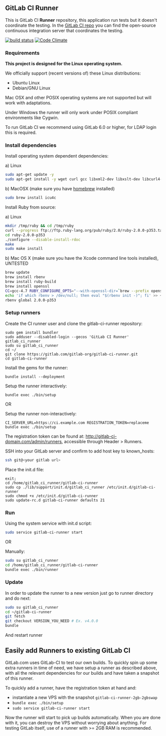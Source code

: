 ## GitLab CI Runner

This is GitLab CI **Runner** repository, this application run tests but it doesn't coordinate the testing. In the [GitLab CI repo](https://gitlab.com/gitlab-org/gitlab-ci) you can find the open-source continuous integration server that coordinates the testing.

[![build status](https://ci.gitlab.org/projects/8/status.png?ref=master)](https://ci.gitlab.org/projects/8?ref=master)
[![Code Climate](https://codeclimate.com/github/gitlabhq/gitlab-ci-runner.png)](https://codeclimate.com/github/gitlabhq/gitlab-ci-runner)

### Requirements

**This project is designed for the Linux operating system.**

We officially support (recent versions of) these Linux distributions:

- Ubuntu Linux
- Debian/GNU Linux

Mac OSX and other POSIX operating systems are not supported but will work with adaptations.

Under Windows the runner will only work under POSIX compliant environments like Cygwin.

To run GitLab CI we recommend using GitLab 6.0 or higher, for LDAP login this is required.

### Install dependencies

Install operating system dependent dependencies:

a) Linux

```bash
sudo apt-get update -y
sudo apt-get install -y wget curl gcc libxml2-dev libxslt-dev libcurl4-openssl-dev libreadline6-dev libc6-dev libssl-dev make build-essential zlib1g-dev openssh-server git-core libyaml-dev postfix libpq-dev libicu-dev
```

b) MacOSX (make sure you have [homebrew](http://brew.sh/) installed)

```bash
sudo brew install icu4c
```

Install Ruby from source:

a) Linux

```bash
mkdir /tmp/ruby && cd /tmp/ruby
curl --progress ftp://ftp.ruby-lang.org/pub/ruby/2.0/ruby-2.0.0-p353.tar.gz | tar xz
cd ruby-2.0.0-p353
./configure --disable-install-rdoc
make
sudo make install
```

b) Mac OS X (make sure you have the Xcode command line tools installed), UNTESTED

```bash
brew update
brew install rbenv
brew install ruby-build
brew install openssl
CC=gcc-4.7 RUBY_CONFIGURE_OPTS="--with-openssl-dir=`brew --prefix openssl` --with-readline-dir=`brew --prefix readline` --with-gcc=gcc-4.7 --enable-shared" rbenv install 2.0.0-p353
echo 'if which rbenv > /dev/null; then eval "$(rbenv init -)"; fi' >> ~/.profile
rbenv global 2.0.0-p353
```

### Setup runners

Create the CI runner user and clone the gitlab-ci-runner repository:

```
sudo gem install bundler
sudo adduser --disabled-login --gecos 'GitLab CI Runner' gitlab_ci_runner
sudo su gitlab_ci_runner
cd ~/
git clone https://gitlab.com/gitlab-org/gitlab-ci-runner.git
cd gitlab-ci-runner
```

Install the gems for the runner:

```
bundle install --deployment
```

Setup the runner interactively:

```
bundle exec ./bin/setup
```

OR

Setup the runner non-interactively:

```
CI_SERVER_URL=https://ci.example.com REGISTRATION_TOKEN=replaceme bundle exec ./bin/setup
```

The registration token can be found at: <http://gitlab-ci-domain.com/admin/runners>, accessible through Header > Runners.

SSH into your GitLab server and confirm to add host key to known_hosts:

```bash
ssh git@<your gitlab url>
```

Place the init.d file:

```
exit;
cd /home/gitlab_ci_runner/gitlab-ci-runner
sudo cp ./lib/support/init.d/gitlab_ci_runner /etc/init.d/gitlab-ci-runner
sudo chmod +x /etc/init.d/gitlab-ci-runner
sudo update-rc.d gitlab-ci-runner defaults 21 
```


### Run

Using the system service with init.d script:

```bash
sudo service gitlab-ci-runner start
```

OR

Manually:

```bash
sudo su gitlab_ci_runner
cd /home/gitlab_ci_runner/gitlab-ci-runner
bundle exec ./bin/runner
```

### Update

In order to update the runner to a new version just go to runner directory and do next: 

```bash
sudo su gitlab_ci_runner
cd ~/gitlab-ci-runner
git fetch
git checkout VERSION_YOU_NEED # Ex. v4.0.0
bundle
```

And restart runner

## Easily add Runners to existing GitLab CI

GitLab.com uses GitLab-CI to test our own builds. To quickly spin up some extra runners in time of need, we have setup a runner as described above, with all the relevant dependencies for our builds and have taken a snapshot of this runner.

To quickly add a runner, have the registration token at hand and:

- instantiate a new VPS with the snapshot `gitlab-ci-runner-2gb-2gbswap`
- `bundle exec ./bin/setup`
- `sudo service gitlab-ci-runner start`

Now the runner will start to pick up builds automatically. When you are done with it, you can destroy the VPS without worrying about anything. For testing GitLab itself, use of a runner with >= 2GB RAM is recommended.
